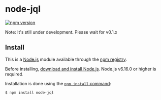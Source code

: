 # node-jql

[![npm version](https://badge.fury.io/js/node-jql.svg)](https://badge.fury.io/js/node-jql)

Note: It's still under development. Please wait for v0.1.x

## Install

This is a [Node.js](https://nodejs.org/en/) module available through the [npm registry](https://www.npmjs.com/).

Before installing, [download and install Node.js](https://nodejs.org/en/download/). Node.js v6.16.0 or higher is required.

Installation is done using the [`npm install` command](https://docs.npmjs.com/getting-started/installing-npm-packages-locally):

```sh
$ npm install node-jql
```